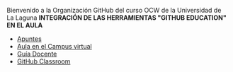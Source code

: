 Bienvenido a la Organización GitHub del curso OCW de la Universidad de La Laguna **INTEGRACIÓN DE LAS HERRAMIENTAS "GITHUB EDUCATION" EN EL AULA** 
 
 * [Apuntes](https://ull-ocw-github-education.github.io/) 
 * [Aula en el Campus virtual](https://campusvirtual.ull.es/ocw/course/view.php?id=136)
 * [Guía Docente](https://ull-ocw-github-education.github.io/assets/pdfs/anexo_2_guia_docente_rellena_v3.pdf)
 * [GitHub Classroom]()
